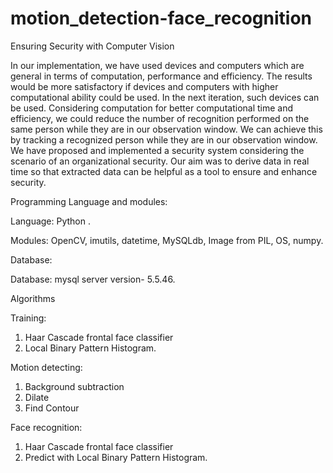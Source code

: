 # motion_detection-face_recognition
Ensuring Security with Computer Vision

In our implementation, we have used devices and computers which are general in terms
of computation, performance and efficiency. The results would be more satisfactory if
devices and computers with higher computational ability could be used. In the next
iteration, such devices can be used. Considering computation for better computational
time and efficiency, we could reduce the number of recognition performed on the same
person while they are in our observation window. We can achieve this by tracking a
recognized person while they are in our observation window.
We have proposed and implemented a security system considering the scenario of an
organizational security. Our aim was to derive data in real time so that extracted data
can be helpful as a tool to ensure and enhance security.

Programming Language and modules:

Language: Python .

Modules: OpenCV, imutils, datetime, MySQLdb, Image from PIL, OS, numpy.

Database:

Database: mysql server version- 5.5.46.

Algorithms

Training:

1. Haar Cascade frontal face classifier
2. Local Binary Pattern Histogram.

Motion detecting:

1. Background subtraction
2. Dilate
3. Find Contour

Face recognition:

1. Haar Cascade frontal face classifier
2. Predict with Local Binary Pattern Histogram.
